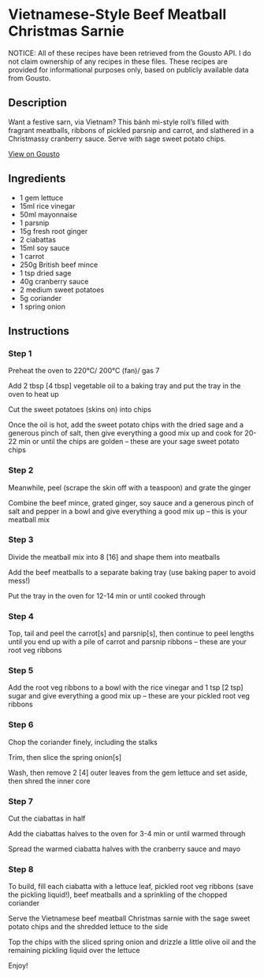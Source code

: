 # Vietnamese-Style Beef Meatball Christmas Sarnie

NOTICE: All of these recipes have been retrieved from the Gousto API. I do not claim ownership of any recipes in these files. These recipes are provided for informational purposes only, based on publicly available data from Gousto.

## Description

Want a festive sarn, via Vietnam? This bánh mì-style roll’s filled with fragrant meatballs, ribbons of pickled parsnip and carrot, and slathered in a Christmassy cranberry sauce. Serve with sage sweet potato chips. 

[View on Gousto](https://www.gousto.co.uk/recipes/cookbook/vietnamese-beef-meatball-christmas-sarnie)

## Ingredients

- 1 gem lettuce
- 15ml rice vinegar
- 50ml mayonnaise
- 1 parsnip
- 15g fresh root ginger
- 2 ciabattas
- 15ml soy sauce
- 1 carrot
- 250g British beef mince
- 1 tsp dried sage
- 40g cranberry sauce
- 2 medium sweet potatoes
- 5g coriander
- 1 spring onion

## Instructions


### Step 1

Preheat the oven to 220°C/ 200°C (fan)/ gas 7

Add 2 tbsp <span class="text-danger">[4 tbsp]</span> vegetable oil to a baking tray and put the tray in the  oven to heat up

Cut the sweet potatoes (skins on) into chips

Once the oil is hot, add the sweet potato chips with the dried sage and a generous pinch of salt, then give everything a good mix up and cook for 20-22 min or until the chips are golden – these are your sage sweet potato chips


### Step 2

Meanwhile, peel (scrape the skin off with a teaspoon) and grate the ginger

Combine the beef mince, grated ginger, soy sauce and a generous pinch of salt and pepper in a bowl and give everything a good mix up – this is your meatball mix


### Step 3

Divide the meatball mix into 8 <span class="text-danger">[16]</span> and shape them into meatballs

Add the beef meatballs to a separate baking tray (use baking paper to avoid mess!)

Put the tray in the oven for 12-14 min or until cooked through


### Step 4

Top, tail and peel the carrot<span class="text-danger">[s]</span> and parsnip<span class="text-danger">[s]</span>, then continue to peel lengths until you end up with a pile of carrot and parsnip ribbons – these are your root veg ribbons


### Step 5

Add the root veg ribbons to a bowl with the rice vinegar and 1 tsp <span class="text-danger">[2 tsp]</span> sugar and give everything a good mix up – these are your pickled root veg ribbons


### Step 6

Chop the coriander finely, including the stalks

Trim, then slice the spring onion<span class="text-danger">[s]</span>

Wash, then remove 2 <span class="text-danger">[4]</span> outer leaves from the gem lettuce and set aside, then shred the inner core


### Step 7

Cut the ciabattas in half

Add the ciabattas halves to the oven for 3-4 min or until warmed through

Spread the warmed ciabatta halves with the cranberry sauce and mayo

### Step 8

To build, fill each ciabatta with a lettuce leaf, pickled root veg ribbons (save the pickling liquid!), beef meatballs and a sprinkling of the chopped coriander 

Serve the Vietnamese beef meatball Christmas sarnie with the sage sweet potato chips and the shredded lettuce to the side

Top the chips with the sliced spring onion and drizzle a little olive oil and the remaining pickling liquid over the lettuce

Enjoy!

